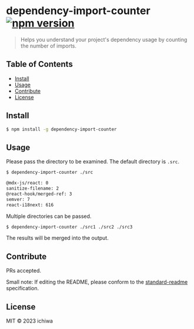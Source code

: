 # dependency-import-counter [![npm version](https://badge.fury.io/js/dependency-import-counter.png)](https://badge.fury.io/js/dependency-import-counter)

> Helps you understand your project's dependency usage by counting the number of imports.

## Table of Contents

- [Install](#install)
- [Usage](#usage)
- [Contribute](#contribute)
- [License](#license)

## Install

```bash
$ npm install -g dependency-import-counter
```

## Usage

Please pass the directory to be examined.
The default directory is `.src`.

```bash
$ dependency-import-counter ./src

@mdx-js/react: 0
sanitize-filename: 2
@react-hook/merged-ref: 3
semver: 7
react-i18next: 616
```

Multiple directories can be passed.

```bash
$ dependency-import-counter ./src1 ./src2 ./src3
```

The results will be merged into the output.

## Contribute

PRs accepted.

Small note: If editing the README, please conform to the [standard-readme](https://github.com/RichardLitt/standard-readme) specification.

## License

MIT © 2023 ichiwa
